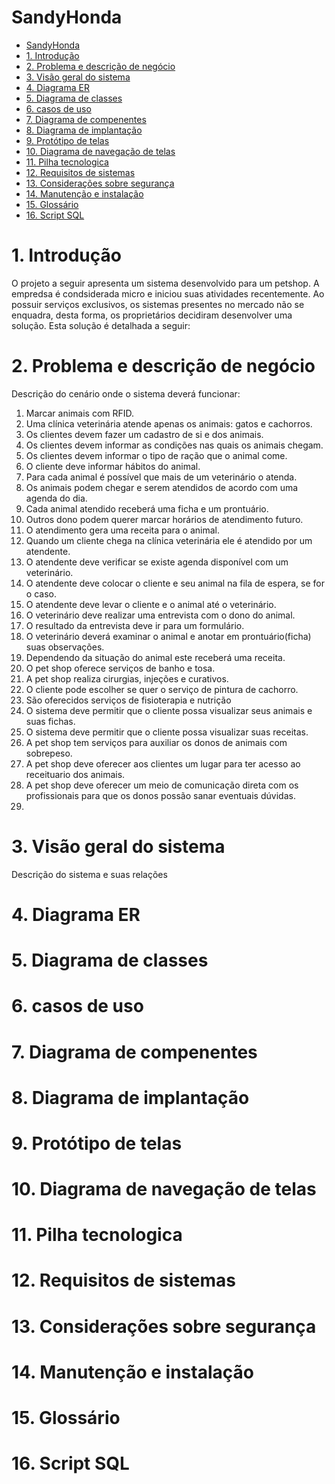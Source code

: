 # SandyHonda

- [SandyHonda](#sandyhonda)
- [1. Introdução](#1-introdução)
- [2. Problema e descrição de negócio](#2-problema-e-descrição-de-negócio)
- [3. Visão geral do sistema](#3-visão-geral-do-sistema)
- [4. Diagrama ER](#4-diagrama-er)
- [5. Diagrama de classes](#5-diagrama-de-classes)
- [6. casos de uso](#6-casos-de-uso)
- [7. Diagrama de compenentes](#7-diagrama-de-compenentes)
- [8. Diagrama de implantação](#8-diagrama-de-implantação)
- [9. Protótipo de telas](#9-protótipo-de-telas)
- [10. Diagrama de navegação de telas](#10-diagrama-de-navegação-de-telas)
- [11. Pilha tecnologica](#11-pilha-tecnologica)
- [12. Requisitos de sistemas](#12-requisitos-de-sistemas)
- [13. Considerações sobre segurança](#13-considerações-sobre-segurança)
- [14. Manutenção e instalação](#14-manutenção-e-instalação)
- [15. Glossário](#15-glossário)
- [16. Script SQL](#16-script-sql)



# 1. Introdução

O projeto a seguir apresenta um sistema desenvolvido para um petshop. A empredsa é condsiderada micro e iniciou suas atividades recentemente. Ao possuir serviços exclusivos, os sistemas presentes no mercado não se enquadra, desta forma, os proprietários decidiram desenvolver uma solução. Esta solução é detalhada a seguir:

# 2. Problema e descrição de negócio

Descrição do cenário onde o sistema deverá funcionar:

1. Marcar animais com RFID.
2. Uma clínica veterinária atende apenas os animais: gatos e cachorros. 
3. Os clientes devem fazer um cadastro de si e dos animais. 
4. Os clientes devem informar as condições nas quais os animais chegam.
5. Os clientes devem informar o tipo de ração que o animal come. 
6. O cliente deve informar hábitos do animal. 
7. Para cada animal é possível que mais de um veterinário o atenda. 
8. Os animais podem chegar e serem atendidos de acordo com uma agenda do dia. 
9. Cada animal atendido receberá uma ficha e um prontuário. 
10. Outros dono podem querer marcar horários de atendimento futuro. 
11. O atendimento gera uma receita para o animal. 
12. Quando um cliente chega na clínica veterinária ele é atendido por um atendente. 
13. O atendente deve verificar se existe agenda disponível com um veterinário. 
14. O atendente deve colocar o cliente e seu animal na fila de espera, se for o caso. 
15. O atendente deve levar o cliente e o animal até o veterinário. 
16. O veterinário deve realizar uma entrevista com o dono do animal. 
17. O resultado da entrevista deve ir para um formulário. 
18. O veterinário deverá examinar o animal e anotar em prontuário(ficha) suas observações. 
19. Dependendo da situação do animal este receberá uma receita.
20. O pet shop oferece serviços de banho e tosa.
21. A pet shop realiza cirurgias, injeções e curativos.
22. O cliente pode escolher se quer o serviço de pintura de cachorro.
23. São oferecidos serviços de fisioterapia e nutrição
24. O sistema deve permitir que o cliente possa visualizar seus animais e suas fichas.
25. O sistema deve permitir que o cliente possa visualizar suas receitas.
26. A pet shop tem serviços para auxiliar os donos de animais com sobrepeso.
27. A pet shop deve oferecer aos clientes um lugar para ter acesso ao receituario dos animais.
28. A pet shop deve oferecer um meio de comunicação direta com os profissionais para que os donos possão sanar eventuais dúvidas.
29. 


# 3. Visão geral do sistema

Descrição do sistema e suas relações 

# 4. Diagrama ER

# 5. Diagrama de classes

# 6. casos de uso 

# 7. Diagrama de compenentes

# 8. Diagrama de implantação

# 9. Protótipo de telas

# 10. Diagrama de navegação de telas

# 11. Pilha tecnologica 

# 12. Requisitos de sistemas 

# 13. Considerações sobre segurança

# 14. Manutenção e instalação

# 15. Glossário

# 16. Script SQL


